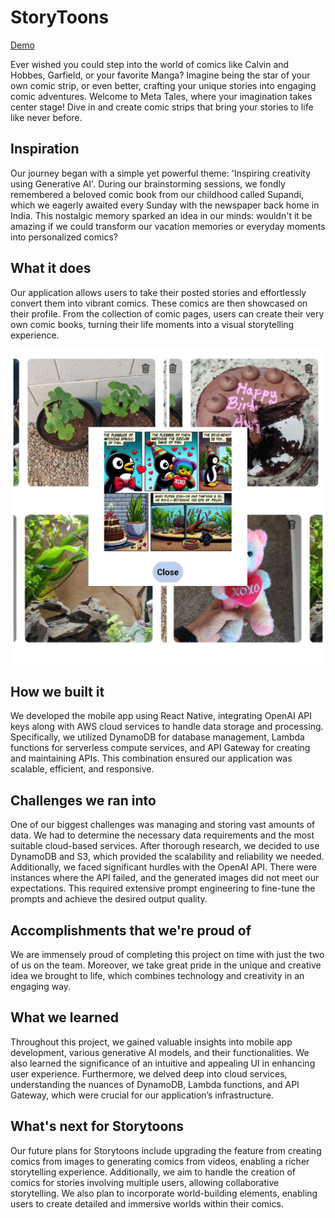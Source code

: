 # StoryToons

[Demo](https://youtu.be/cv9Q89-YLYc)

Ever wished you could step into the world of comics like Calvin and Hobbes, Garfield, or your favorite Manga? Imagine being the star of your own comic strip, or even better, crafting your unique stories into engaging comic adventures. Welcome to Meta Tales, where your imagination takes center stage! Dive in and create comic strips that bring your stories to life like never before.


## Inspiration
 
Our journey began with a simple yet powerful theme: 'Inspiring creativity using Generative AI'. During our brainstorming sessions, we fondly remembered a beloved comic book from our childhood called Supandi, which we eagerly awaited every Sunday with the newspaper back home in India. This nostalgic memory sparked an idea in our minds: wouldn't it be amazing if we could transform our vacation memories or everyday moments into personalized comics?
 
## What it does
 
Our application allows users to take their posted stories and effortlessly convert them into vibrant comics. These comics are then showcased on their profile. From the collection of comic pages, users can create their very own comic books, turning their life moments into a visual storytelling experience.

![](example.png)

 
## How we built it
 
We developed the mobile app using React Native, integrating OpenAI API keys along with AWS cloud services to handle data storage and processing. Specifically, we utilized DynamoDB for database management, Lambda functions for serverless compute services, and API Gateway for creating and maintaining APIs. This combination ensured our application was scalable, efficient, and responsive.
 
## Challenges we ran into
 
One of our biggest challenges was managing and storing vast amounts of data. We had to determine the necessary data requirements and the most suitable cloud-based services. After thorough research, we decided to use DynamoDB and S3, which provided the scalability and reliability we needed. Additionally, we faced significant hurdles with the OpenAI API. There were instances where the API failed, and the generated images did not meet our expectations. This required extensive prompt engineering to fine-tune the prompts and achieve the desired output quality.
 
## Accomplishments that we're proud of
 
We are immensely proud of completing this project on time with just the two of us on the team. Moreover, we take great pride in the unique and creative idea we brought to life, which combines technology and creativity in an engaging way.
 
## What we learned
 
Throughout this project, we gained valuable insights into mobile app development, various generative AI models, and their functionalities. We also learned the significance of an intuitive and appealing UI in enhancing user experience. Furthermore, we delved deep into cloud services, understanding the nuances of DynamoDB, Lambda functions, and API Gateway, which were crucial for our application’s infrastructure.
 
## What's next for Storytoons
 
Our future plans for Storytoons include upgrading the feature from creating comics from images to generating comics from videos, enabling a richer storytelling experience. Additionally, we aim to handle the creation of comics for stories involving multiple users, allowing collaborative storytelling. We also plan to incorporate world-building elements, enabling users to create detailed and immersive worlds within their comics.
